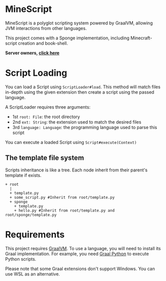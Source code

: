 # MineScript
MineScript is a polyglot scripting system powered by GraalVM, allowing JVM interactions from other languages.

This project comes with a Sponge implementation, including Minecraft-script creation and book-shell.

**Server owners, [click here](sponge/README.md)**

# Script Loading
You can load a Script using `ScriptLoader#load`. This method will match files in-depth using the given extension then
create a script using the passed language.

A ScriptLoader requires three arguments:
- 1st `root: File`: the root directory
- 2nd `ext: String`: the extension used to match the desired files
- 3rd `language: Language`: the programming language used to parse this script

You can execute a loaded Script using `Script#execute(Context)`

## The template file system
Scripts inheritance is like a tree. Each node inherit from their parent's template if exists.
```
+ root
  |
  + template.py
  + some_script.py #Inherit from root/template.py
  + sponge
    + template.py
    + hello.py #Inherit from root/template.py and root/sponge/template.py
```

# Requirements
This project requires [GraalVM](https://github.com/oracle/graal). To use a language, you will need to install its Graal implementation.
For example, you need [Graal Python](https://github.com/graalvm/graalpython) to execute Python scripts.

Please note that some Graal extensions don't support Windows. You can use WSL as an alternative.